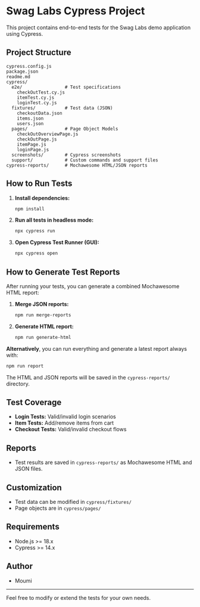 # Swag Labs Cypress Project

This project contains end-to-end tests for the Swag Labs demo application using Cypress.

## Project Structure

```
cypress.config.js
package.json
readme.md
cypress/
  e2e/                # Test specifications
    checkOutTest.cy.js
    itemTest.cy.js
    loginTest.cy.js
  fixtures/           # Test data (JSON)
    checkoutData.json
    items.json
    users.json
  pages/              # Page Object Models
    checkOutOverviewPage.js
    checkOutPage.js
    itemPage.js
    loginPage.js
  screenshots/        # Cypress screenshots
  support/            # Custom commands and support files
cypress-reports/      # Mochawesome HTML/JSON reports
```

## How to Run Tests

1. **Install dependencies:**
   ```bash
   npm install
   ```
2. **Run all tests in headless mode:**
   ```bash
   npx cypress run
   ```
3. **Open Cypress Test Runner (GUI):**
   ```bash
   npx cypress open
   ```

## How to Generate Test Reports

After running your tests, you can generate a combined Mochawesome HTML report:

1. **Merge JSON reports:**
   ```bash
   npm run merge-reports
   ```
2. **Generate HTML report:**
   ```bash
   npm run generate-html
   ```

**Alternatively**, you can run everything and generate a latest report always with:
```bash
npm run report
```
The HTML and JSON reports will be saved in the `cypress-reports/` directory.

## Test Coverage
- **Login Tests:** Valid/invalid login scenarios
- **Item Tests:** Add/remove items from cart
- **Checkout Tests:** Valid/invalid checkout flows

## Reports
- Test results are saved in `cypress-reports/` as Mochawesome HTML and JSON files.

## Customization
- Test data can be modified in `cypress/fixtures/`
- Page objects are in `cypress/pages/`

## Requirements
- Node.js >= 18.x
- Cypress >= 14.x

## Author
- Moumi

---
Feel free to modify or extend the tests for your own needs.
